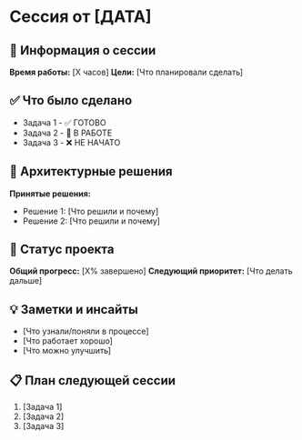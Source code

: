 # Сессия от [ДАТА]

## 📅 Информация о сессии
**Время работы:** [X часов]
**Цели:** [Что планировали сделать]

## ✅ Что было сделано
- Задача 1 - ✅ ГОТОВО
- Задача 2 - 🚧 В РАБОТЕ
- Задача 3 - ❌ НЕ НАЧАТО

## 🔄 Архитектурные решения
**Принятые решения:**
- Решение 1: [Что решили и почему]
- Решение 2: [Что решили и почему]

## 🚧 Статус проекта
**Общий прогресс:** [X% завершено]
**Следующий приоритет:** [Что делать дальше]

## 💡 Заметки и инсайты
- [Что узнали/поняли в процессе]
- [Что работает хорошо]
- [Что можно улучшить]

## 📋 План следующей сессии
1. [Задача 1]
2. [Задача 2]
3. [Задача 3]
```

